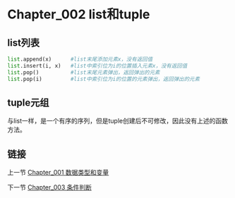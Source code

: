 # Chapter_002   list和tuple

## list列表

```Python
list.append(x)      #list末尾添加元素x，没有返回值
list.insert(i, x)   #list中索引位为i的位置插入元素x，没有返回值
list.pop()          #list末尾元素弹出，返回弹出的元素
list.pop(i)         #list中索引位为i的位置的元素弹出，返回弹出的元素
```


## tuple元组

与list一样，是一个有序的序列，但是tuple创建后不可修改，因此没有上述的函数方法。


## 链接
上一节 [Chapter_001 数据类型和变量](https://github.com/nizo2010/Study_Python_lxf/blob/master/Chapter_001.md "Chapter_001 数据类型和变量")

下一节 [Chapter_003 条件判断](https://github.com/nizo2010/Study_Python_lxf/blob/master/Chapter_003.md "Chapter_003 条件判断")
